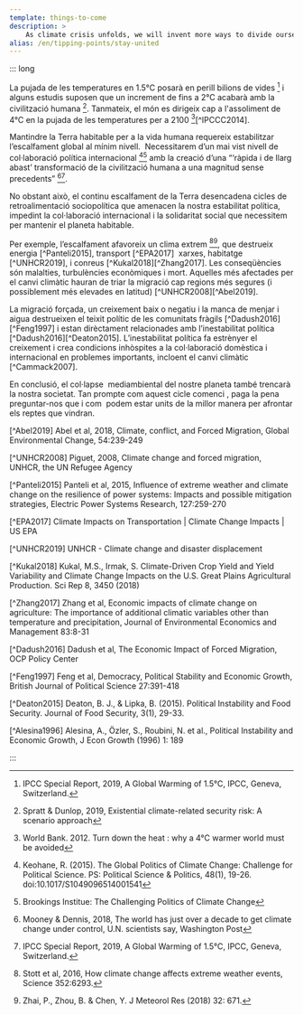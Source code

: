 ```yaml
---
template: things-to-come
description: >
    As climate crisis unfolds, we will invent more ways to divide ourselves, testing our society's resilience. Living conditions of the marginalised can only worsen under such a future. Divisions in societies and between societies represent risks for unity, especially in a context that requires a global cooperation.
alias: /en/tipping-points/stay-united
---
```


::: long


La pujada de les temperatures en 1.5°C posarà en perill bilions de vides [^IPCCsr15] i alguns estudis suposen que un increment de fins a 2°C acabarà amb la civilització humana [^Spratt2019]. Tanmateix, el món es dirigeix cap a l'assoliment de 4°C en la pujada de les temperatures per a 2100 [^WorldBank2012][^IPCCC2014].

Mantindre la Terra habitable per a la vida humana requereix estabilitzar l’escalfament global al mínim nivell.  Necessitarem d’un mai vist nivell de col·laboració política internacional [^Keohane2014][^Kamarck2019] amb la creació d’una “‘ràpida i de llarg abast’ transformació de la civilització humana a una magnitud sense precedents” [^WaPo2018][^IPCCsr15].

No obstant això, el continu escalfament de la Terra desencadena cicles de retroalimentació sociopolítica que amenacen la nostra estabilitat política, impedint la col·laboració internacional i la solidaritat social que necessitem per mantenir el planeta habitable.

Per exemple, l’escalfament afavoreix un clima extrem [^Stott2016][^ Zhai2018], que destrueix energia [^Panteli2015], transport [^EPA2017]  xarxes, habitatge [^UNHCR2019], i conreus [^Kukal2018][^Zhang2017]. Les conseqüències són malalties, turbulències econòmiques i mort. Aquelles més afectades per el canvi climàtic hauran de triar la migració cap regions més segures (i possiblement més elevades en latitud) [^UNHCR2008][^Abel2019]. 

La migració forçada, un creixement baix o negatiu i la manca de menjar i aigua destrueixen el teixit polític de les comunitats fràgils [^Dadush2016][^Feng1997] i estan dirèctament relacionades amb l’inestabilitat política [^Dadush2016][^Deaton2015]. L’inestabilitat política fa estrènyer el creixement i crea condicions inhòspites a la col·laboració domèstica i internacional en problemes importants, incloent el canvi climàtic [^Cammack2007].

En conclusió, el col·lapse  mediambiental del nostre planeta també trencarà la nostra societat. Tan prompte com aquest cicle comenci , paga la pena preguntar-nos que i com  podem estar units de la millor manera per afrontar els reptes que vindran. 

<!-- References -->

[^IPCCsr15]: IPCC Special Report, 2019, A Global Warming of 1.5°C, IPCC, Geneva, Switzerland.

[^WaPo2018]: Mooney & Dennis, 2018, The world has just over a decade to get climate change under control, U.N. scientists say, Washington Post

[^Spratt2019]: Spratt & Dunlop, 2019, Existential climate-related security risk:  A scenario approach

[^Keohane2014]: Keohane, R. (2015). The Global Politics of Climate Change: Challenge for Political Science. PS: Political Science & Politics, 48(1), 19-26. doi:10.1017/S1049096514001541

[^WorldBank2012]: World Bank. 2012. Turn down the heat : why a 4°C warmer world must be avoided

[^IPCC2014]: IPCC, 2014, Climate Change 2014: Synthesis Report. Contribution of Working Groups I, II and III to the Fifth Assessment Report of the Intergovernmental Panel on Climate Change, IPCC, Geneva, Switzerland.

[^Kamarck2019]: Brookings Institue: The Challenging Politics of Climate Change 

[^Stott2016]: Stott et al, 2016, How climate change affects extreme weather events, Science 352:6293.

[^ Zhai2018]: Zhai, P., Zhou, B. & Chen, Y. J Meteorol Res (2018) 32: 671.

[^Cammack2017]: Understanding the political economy of climate change is vital to tackling it, Overseas Development Institute Opinion 

[^Abel2019] Abel et al, 2018, Climate, conflict, and Forced Migration, Global Environmental Change, 54:239-249

[^UNHCR2008]  Piguet, 2008, Climate change and forced migration, UNHCR, the UN Refugee Agency

[^Panteli2015] Panteli et al, 2015, Influence of extreme weather and climate change on the resilience of power systems: Impacts and possible mitigation strategies, Electric Power Systems Research, 127:259-270

[^EPA2017] Climate Impacts on Transportation | Climate Change Impacts | US EPA 

[^UNHCR2019] UNHCR - Climate change and disaster displacement

[^Kukal2018] Kukal, M.S., Irmak, S. Climate-Driven Crop Yield and Yield Variability and Climate Change Impacts on the U.S. Great Plains Agricultural Production. Sci Rep 8, 3450 (2018) 

[^Zhang2017] Zhang et al, Economic impacts of climate change on agriculture: The importance of additional climatic variables other than temperature and precipitation, Journal of Environmental Economics and Management 83:8-31

[^Dadush2016] Dadush et al, The Economic Impact of Forced Migration, OCP Policy Center

[^Feng1997] Feng et al, Democracy, Political Stability and Economic Growth, British Journal of Political Science 27:391-418

[^Deaton2015] Deaton, B. J., & Lipka, B. (2015). Political Instability and Food Security. Journal of Food Security, 3(1), 29-33.

[^Alesina1996] Alesina, A., Özler, S., Roubini, N. et al., Political Instability and Economic Growth, J Econ Growth (1996) 1: 189

:::
